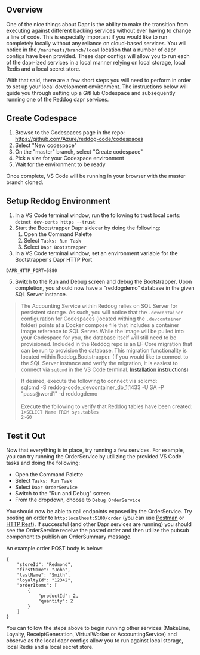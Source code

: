 ## Overview

One of the nice things about Dapr is the ability to make the transition from executing against different backing services without ever having to change a line of code.  This is especially important if you would like to run completely locally without any reliance on cloud-based services.  You will notice in the `/manifests/branch/local` location that a number of dapr configs have been provided.  These dapr configs will allow you to run each of the dapr-ized services in a local manner relying on local storage, local Redis and a local secret store.

With that said, there are a few short steps you will need to perform in order to set up your local development environment.  The instructions below will guide you through setting up a GitHub Codespace and subsequently running one of the Reddog dapr services.


## Create Codespace

1. Browse to the Codespaces page in the repo: https://github.com/Azure/reddog-code/codespaces
2. Select "New codespace"
3. On the "master" branch, select "Create codespace"
4. Pick a size for your Codespace environment
5. Wait for the environment to be ready

Once complete, VS Code will be running in your browser with the master branch cloned.


## Setup Reddog Environment

1. In a VS Code terminal window, run the following to trust local certs:
`dotnet dev-certs https --trust`
2. Start the Bootstrapper Dapr sidecar by doing the following:
    1. Open the Command Palette
    2. Select `Tasks: Run Task`
    3. Select `Dapr Bootstrapper`
3. In a VS Code terminal window, set an environment variable for the Bootstrapper's Dapr HTTP Port
```
DAPR_HTTP_PORT=5880
```
5. Switch to the Run and Debug screen and debug the Bootstrapper.  Upon completion, you should now have a "reddogdemo" database in the given SQL Server instance.

>The Accounting Service within Reddog relies on SQL Server for persistent storage.  As such, you will notice that the `.devcontainer` configuration for Codespaces (located withing the `.devcontainer` folder) points at a Docker compose file that includes a container image reference to SQL Server.  While the image will be pulled into your Codespace for you, the database itself will still need to be provisioned.  Included in the Reddog repo is an EF Core migration that can be run to provision the database.  This migration functionality is located within Reddog.Bootstrapper. (If you would like to connect to the SQL Server instance and verify the migration, it is easiest to connect via `sqlcmd` in the VS Code terminal.  [Installation instructions](https://docs.microsoft.com/en-us/sql/tools/sqlcmd-utility?view=sql-server-ver15))

>If desired, execute the following to connect via sqlcmd:<br> 
>sqlcmd -S reddog-code_devcontainer_db_1,1433 -U SA -P "pass@word1" -d reddogdemo<br><br>
>Execute the following to verify that Reddog tables have been created:<br>
> ```1>SELECT Name FROM sys.tables```<br>
> ```2>GO```

## Test it Out

Now that everything is in place, try running a few services.  For example, you can try running the OrderService by utilizing the provided VS Code tasks and doing the following:

- Open the Command Palette
- Select `Tasks: Run Task`
- Select `Dapr OrderService`
- Switch to the "Run and Debug" screen
- From the dropdown, choose to `Debug OrderService`

You should now be able to call endpoints exposed by the OrderService.  Try posting an order to `http:localhost:5100/order` (you can use [Postman](https://www.postman.com/downloads/) or [HTTP Rest](https://marketplace.visualstudio.com/items?itemName=humao.rest-client)).  If successful (and other Dapr services are running) you should see the OrderService receive the posted order and then utilize the pubsub component to publish an OrderSummary message.

An example order POST body is below:

```
{
    "storeId": "Redmond",
    "firstName": "John",
    "lastName": "Smith",
    "loyaltyId": "12342",
    "orderItems": [
        {
            "productId": 2,
            "quantity": 2
        }
    ]
}
```

You can follow the steps above to begin running other services (MakeLine, Loyalty, ReceiptGeneration, VirtualWorker or AccountingService) and observe as the local dapr configs allow you to run against local storage, local Redis and a local secret store.
